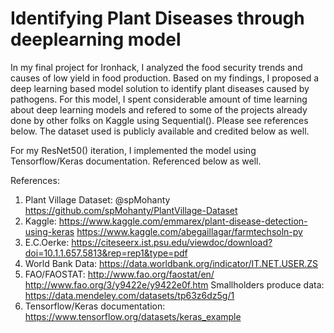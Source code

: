 # Identifying Plant Diseases through deeplearning model 

In my final project for Ironhack, I analyzed the food security trends and causes of low yield in food production. Based on my findings, I proposed a deep learning based model solution to identify plant diseases caused by pathogens. For this model, I spent considerable amount of time learning about deep learning models and refered to some of the projects already done by other folks on Kaggle using Sequential(). Please see references below. The dataset used is publicly available and credited below as well.

For my ResNet50() iteration, I implemented the model using Tensorflow/Keras documentation. Referenced below as well.

References:
1. Plant Village Dataset: @spMohanty
https://github.com/spMohanty/PlantVillage-Dataset
2. Kaggle:
https://www.kaggle.com/emmarex/plant-disease-detection-using-keras
https://www.kaggle.com/abegaillagar/farmtechsoln-py
3. E.C.Oerke: https://citeseerx.ist.psu.edu/viewdoc/download?doi=10.1.1.657.5813&rep=rep1&type=pdf
4. World Bank Data:
https://data.worldbank.org/indicator/IT.NET.USER.ZS
5. FAO/FAOSTAT:
http://www.fao.org/faostat/en/
http://www.fao.org/3/y9422e/y9422e0f.htm
Smallholders produce data:
https://data.mendeley.com/datasets/tp63z6dz5g/1
7.  Tensorflow/Keras documentation:
https://www.tensorflow.org/datasets/keras_example



